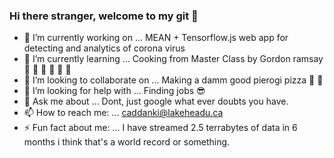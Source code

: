 ### Hi there stranger, welcome to my git :doughnut:



- 🔭 I’m currently working on ... MEAN + Tensorflow.js web app for detecting and analytics of corona virus
- 🌱 I’m currently learning ... Cooking from Master Class by Gordon ramsay :spaghetti: :meat_on_bone: :curry: :rice_cracker: :rice:	 :ramen:
- 👯 I’m looking to collaborate on ... Making a damm good pierogi pizza :pizza: :pizza:
- 🤔 I’m looking for help with ... Finding jobs :sunglasses:
- 💬 Ask me about ... Dont, just google what ever doubts you have.
- 📫 How to reach me: ... caddanki@lakeheadu.ca
- ⚡ Fun fact about me: ... I have streamed 2.5 terrabytes of data in 6 months i think that's a world record or something.

